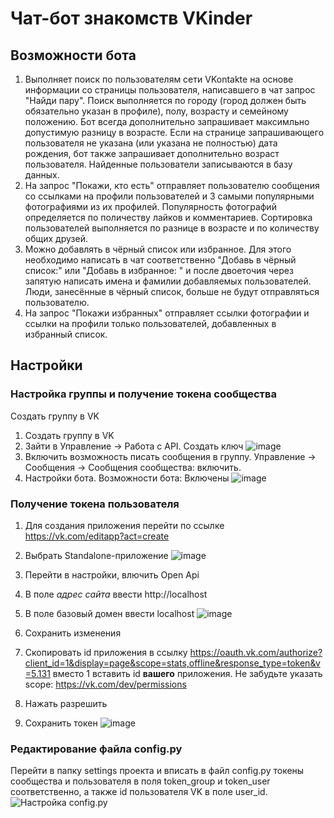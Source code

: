 # Чат-бот знакомств VKinder
## Возможности бота
1. Выполняет поиск по пользователям сети VKontakte на основе информации со страницы пользователя, написавшего в чат запрос "Найди пару". Поиск выполняется по городу (город должен быть обязательно указан в профиле), полу, возрасту и семейному положению.
Бот всегда дополнительно запрашивает максимльно допустимую разницу в возрасте. Если на странице запрашивающего пользователя не указана (или указана не полностью) дата рождения, бот также запрашивает дополнительно возраст пользователя. Найденные пользователи записываются в базу данных.
2. На запрос "Покажи, кто есть" отправляет пользователю сообщения со ссылками на профили пользователей и 3 самыми популярными фотографиями из их профилей. Популярность фотографий определяется по поличеству лайков и комментариев. Сортировка пользователей выполняется по разнице в возрасте и по количеству общих друзей.
3. Можно добавлять в чёрный список или избранное. Для этого необходимо написать в чат соответственно "Добавь в чёрный список:" или "Добавь в избранное: " и после двоеточия через запятую написать имена и фамилии добавляемых пользователей. Люди, занесённые в чёрный список, больше не будут отправляться пользователю.
4. На запрос "Покажи избранных" отправляет ссылки фотографии и ссылки на профили только пользователей, добавленных в избранный список.
## Настройки
### Настройка группы и получение токена сообщества
Создать группу в VK
1. Создать группу в VK
2. Зайти в Управление -> Работа с API. Создать ключ
![image](https://user-images.githubusercontent.com/87200878/150820401-8d9aa784-d644-41f6-a550-f7149f2814e0.png)
3. Включить возможность писать сообщения в группу. Управление -> Сообщения -> Сообщения сообщества: включить.
4. Настройки бота. Возможности бота: Включены
![image](https://user-images.githubusercontent.com/87200878/150820200-3a39b0d7-7421-4864-bf03-72fe0379af3d.png)
### Получение токена пользователя
1. Для создания приложения перейти по ссылке https://vk.com/editapp?act=create
2. Выбрать Standalone-приложение
![image](https://user-images.githubusercontent.com/87200878/150819996-25af974b-1369-49c9-a8ee-fef0c26a7450.png)


3. Перейти в настройки, влючить Open Api
4. В поле *адрес сайта* ввести http://localhost
5. В поле базовый домен ввести localhost
![image](https://user-images.githubusercontent.com/87200878/150832620-841c0086-bf5e-415c-a9f6-d74b894db1e2.png)
6. Сохранить изменения
7. Скопировать id приложения в ссылку
https://oauth.vk.com/authorize?client_id=1&display=page&scope=stats,offline&response_type=token&v=5.131 вместо 1 вставить id **вашего** приложения. Не забудьте указать scope: https://vk.com/dev/permissions
8. Нажать разрешить
9. Сохранить токен
![image](https://user-images.githubusercontent.com/87200878/150832954-bdfb249e-594e-4230-8410-baaaf7bdc8cc.png)
### Редактирование файла config.py
Перейти в папку settings проекта и вписать в файл config.py токены сообщества и пользователя в поля token_group и token_user соответственно, а также id пользователя VK в поле user_id.
![Настройка config.py](https://user-images.githubusercontent.com/87200878/150670754-ac24e664-e7ee-4944-858b-0c12a9f01cc5.png)
